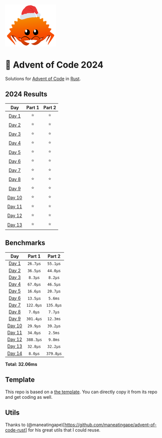 <img src="./.assets/christmas_ferris.png" width="164">

# 🎄 Advent of Code 2024

Solutions for [Advent of Code](https://adventofcode.com/) in [Rust](https://www.rust-lang.org/).

<!--- advent_readme_stars table --->
## 2024 Results

| Day | Part 1 | Part 2 |
| :---: | :---: | :---: |
| [Day 1](https://adventofcode.com/2024/day/1) | ⭐ | ⭐ |
| [Day 2](https://adventofcode.com/2024/day/2) | ⭐ | ⭐ |
| [Day 3](https://adventofcode.com/2024/day/3) | ⭐ | ⭐ |
| [Day 4](https://adventofcode.com/2024/day/4) | ⭐ | ⭐ |
| [Day 5](https://adventofcode.com/2024/day/5) | ⭐ | ⭐ |
| [Day 6](https://adventofcode.com/2024/day/6) | ⭐ | ⭐ |
| [Day 7](https://adventofcode.com/2024/day/7) | ⭐ | ⭐ |
| [Day 8](https://adventofcode.com/2024/day/8) | ⭐ | ⭐ |
| [Day 9](https://adventofcode.com/2024/day/9) | ⭐ | ⭐ |
| [Day 10](https://adventofcode.com/2024/day/10) | ⭐ | ⭐ |
| [Day 11](https://adventofcode.com/2024/day/11) | ⭐ | ⭐ |
| [Day 12](https://adventofcode.com/2024/day/12) | ⭐ | ⭐ |
| [Day 13](https://adventofcode.com/2024/day/13) | ⭐ | ⭐ |
<!--- advent_readme_stars table --->

<!--- benchmarking table --->
## Benchmarks

| Day | Part 1 | Part 2 |
| :---: | :---: | :---:  |
| [Day 1](./src/bin/01.rs) | `26.7µs` | `55.1µs` |
| [Day 2](./src/bin/02.rs) | `36.5µs` | `44.0µs` |
| [Day 3](./src/bin/03.rs) | `8.3µs` | `8.2µs` |
| [Day 4](./src/bin/04.rs) | `67.0µs` | `46.5µs` |
| [Day 5](./src/bin/05.rs) | `16.6µs` | `20.7µs` |
| [Day 6](./src/bin/06.rs) | `13.5µs` | `5.6ms` |
| [Day 7](./src/bin/07.rs) | `122.0µs` | `135.8µs` |
| [Day 8](./src/bin/08.rs) | `7.0µs` | `7.7µs` |
| [Day 9](./src/bin/09.rs) | `301.4µs` | `12.3ms` |
| [Day 10](./src/bin/10.rs) | `29.9µs` | `39.2µs` |
| [Day 11](./src/bin/11.rs) | `34.0µs` | `2.5ms` |
| [Day 12](./src/bin/12.rs) | `388.3µs` | `9.8ms` |
| [Day 13](./src/bin/13.rs) | `32.8µs` | `32.2µs` |
| [Day 14](./src/bin/14.rs) | `8.0µs` | `379.8µs` |

**Total: 32.06ms**
<!--- benchmarking table --->

## Template

This repo is based on a [the template](https://github.com/fspoettel/advent-of-code-rust). You can directly copy it from its repo and get coding as well.

## Utils

Thanks to (@maneatingape)[https://github.com/maneatingape/advent-of-code-rust] for his great utils that I could reuse.
